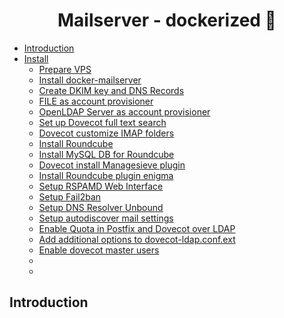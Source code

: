 <h1 align="center">Mailserver - dockerized 🐋</h1>

- [Introduction](#introduction) 
- [Install]()
  - [Prepare VPS](docs/01_server_preparations.md)
  - [Install docker-mailserver](docs/02_install_docker_mailserver.md)
  - [Create DKIM key and DNS Records](docs/03_create_dkim_key_and_dns_records.md)
  - [FILE as account provisioner](docs/04_account_provisioner-file.md)
  - [OpenLDAP Server as account provisioner](docs/05_account_provisioner-ldap.md)
  - [Set up Dovecot full text search](docs/06_setup_dovecot_fulltext_search.md)
  - [Dovecot customize IMAP folders](docs/07_dovecot_customize_imap_folders.md)
  - [Install Roundcube](docs/08_install_roundcube.md)
  - [Install MySQL DB for Roundcube](docs/09_install_mysqldb_for_roundcube.md)
  - [Dovecot install Managesieve plugin](docs/10_dovecot_install_managesieve_plugin.md)
  - [Install Roundcube plugin enigma](docs/11_install_roundcube_plugin_enigma.md)
  - [Setup RSPAMD Web Interface](docs/12_setup_rspamd_webinterface.md)
  - [Setup Fail2ban](docs/13_setup_fail2ban.md)
  - [Setup DNS Resolver Unbound](docs/14_setup_dns_resolver_unbound.md)
  - [Setup autodiscover mail settings](docs/15_setup_autodiscover_mail_settings.md)
  - [Enable Quota in Postfix and Dovecot over LDAP](docs/16_enable_quota_dovecot_postvix_over_ldap.md)
  - [Add additional options to dovecot-ldap.conf.ext](docs/17_add_additional_options_to_dovecot-ldap-config.md)
  - [Enable dovecot master users](docs/18_enable_dovecot_master_users.md)
  - [](docs/)
  - [](docs/)

## Introduction
